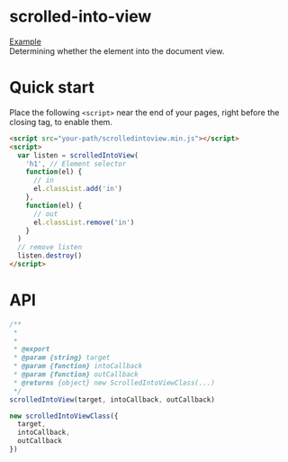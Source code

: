 # scrolled-into-view

[Example](https://shiyiya.github.io/scrolled-into-view)  
Determining whether the element into the document view.

# Quick start

Place the following `<script>` near the end of your pages, right before the closing </body> tag, to enable them.

```html
<script src="your-path/scrolledintoview.min.js"></script>
<script>
  var listen = scrolledIntoView(
    'h1', // Element selector
    function(el) {
      // in
      el.classList.add('in')
    },
    function(el) {
      // out
      el.classList.remove('in')
    }
  )
  // remove listen
  listen.destroy()
</script>
```

# API

```javascript
/**
 *
 *
 * @export
 * @param {string} target
 * @param {function} intoCallback
 * @param {function} outCallback
 * @returns {object} new ScrolledIntoViewClass(...)
 */
scrolledIntoView(target, intoCallback, outCallback)

new scrolledIntoViewClass({
  target,
  intoCallback,
  outCallback
})
```
